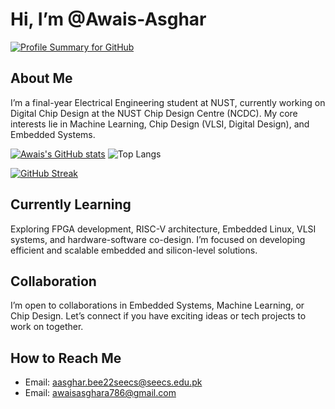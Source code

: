 # Hi, I’m @Awais-Asghar
[![Profile Summary for GitHub](https://img.shields.io/badge/Profile%20Summary-Click%20Here-orange?style=flat-square)](https://profile-summary-for-github.com/user/Awais-Asghar)

## About Me
I’m a final-year Electrical Engineering student at NUST, currently working on Digital Chip Design at the NUST Chip Design Centre (NCDC). My core interests lie in Machine Learning, Chip Design (VLSI, Digital Design), and Embedded Systems.

[![Awais's GitHub stats](https://github-readme-stats.vercel.app/api?username=Awais-Asghar&show_icons=true&hide=contribs&rank_icon=github&theme=dark)](https://github.com/Awais-Asghar) ![Top Langs](https://github-readme-stats.vercel.app/api/top-langs/?username=Awais-Asghar&layout=compact&theme=dark)

[![GitHub Streak](https://streak-stats.demolab.com?user=Awais-Asghar&theme=dark)](https://git.io/streak-stats)

## Currently Learning
Exploring FPGA development, RISC-V architecture, Embedded Linux, VLSI systems, and hardware-software co-design. I’m focused on developing efficient and scalable embedded and silicon-level solutions.

## Collaboration
I’m open to collaborations in Embedded Systems, Machine Learning, or Chip Design. Let’s connect if you have exciting ideas or tech projects to work on together.

## How to Reach Me
- Email: aasghar.bee22seecs@seecs.edu.pk
- Email: awaisasghara786@gmail.com 
